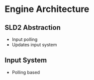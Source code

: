 # Engine Architecture #

## SLD2 Abstraction ##
* Input polling
* Updates input system 

## Input System ##
* Polling based

